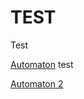 # TEST 

Test

[Automaton](automaton.md "Automaton") test <br>

<a href="automaton.html">Automaton 2</a>
